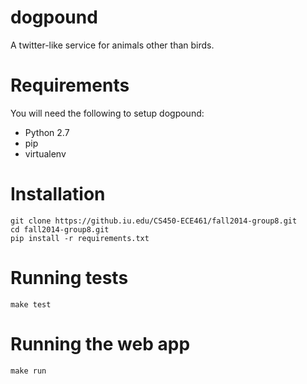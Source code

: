 dogpound
========
A twitter-like service for animals other than birds.


Requirements
============
You will need the following to setup dogpound:
- Python 2.7
- pip
- virtualenv


Installation
============
```
git clone https://github.iu.edu/CS450-ECE461/fall2014-group8.git
cd fall2014-group8.git
pip install -r requirements.txt
```

Running tests
=============
```
make test
```

Running the web app
===================
```
make run
```

